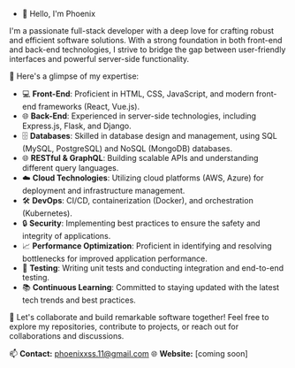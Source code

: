 
- 👋 Hello, I'm Phoenix

I'm a passionate full-stack developer with a deep love for crafting robust and efficient software solutions. With a strong foundation in both front-end and back-end technologies, I strive to bridge the gap between user-friendly interfaces and powerful server-side functionality.

🚀 Here's a glimpse of my expertise:

- 💻 **Front-End**: Proficient in HTML, CSS, JavaScript, and modern front-end frameworks (React, Vue.js).
- 🌐 **Back-End**: Experienced in server-side technologies, including Express.js, Flask, and Django.
- 🗄️ **Databases**: Skilled in database design and management, using SQL (MySQL, PostgreSQL) and NoSQL (MongoDB) databases.
- 🌐 **RESTful & GraphQL**: Building scalable APIs and understanding different query languages.
- ☁️ **Cloud Technologies**: Utilizing cloud platforms (AWS, Azure) for deployment and infrastructure management.
- 🛠️ **DevOps**: CI/CD, containerization (Docker), and orchestration (Kubernetes).
- 🔒 **Security**: Implementing best practices to ensure the safety and integrity of applications.
- 📈 **Performance Optimization**: Proficient in identifying and resolving bottlenecks for improved application performance.
- 🧪 **Testing**: Writing unit tests and conducting integration and end-to-end testing.
- 📚 **Continuous Learning**: Committed to staying updated with the latest tech trends and best practices.

🤝 Let's collaborate and build remarkable software together! Feel free to explore my repositories, contribute to projects, or reach out for collaborations and discussions.

📫 **Contact:** phoenixxss.11@gmail.com
🌐 **Website:** [coming soon]

<!---
phoenixx11/phoenixx11 is a ✨ special ✨ repository because its `README.md` (this file) appears on your GitHub profile.
You can click the Preview link to take a look at your changes.
--->
